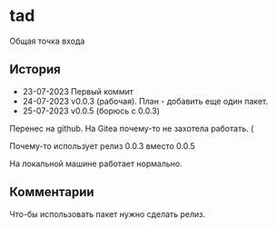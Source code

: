 # tad
Общая точка входа

## История 
- 23-07-2023 Первый коммит
- 24-07-2023 v0.0.3 (рабочая). План - добавить еще один пакет.
- 25-07-2023 v0.0.5 (борюсь с 0.0.3)

Перенес на github. На Gitea почему-то не захотела работать. (

Почему-то использует релиз 0.0.3 вместо 0.0.5

На локальной машине работает нормально.

## Комментарии

Что-бы использовать пакет нужно сделать релиз.

